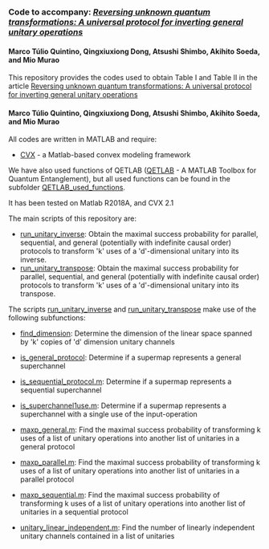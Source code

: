 ### Code to accompany: *[Reversing unknown quantum transformations: A universal protocol for inverting general unitary operations](https://arxiv.org/list/quant-ph/new)*
#### Marco Túlio Quintino, Qingxiuxiong Dong, Atsushi Shimbo, Akihito Soeda, and Mio Murao


This repository provides the codes used to obtain Table I and Table II in the article
[Reversing unknown quantum transformations: A universal protocol for inverting general unitary operations](https://arxiv.org/list/quant-ph/new)
#### Marco Túlio Quintino, Qingxiuxiong Dong, Atsushi Shimbo, Akihito Soeda, and Mio Murao

All codes are written in MATLAB and require:
- [CVX](http://cvxr.com/) - a Matlab-based convex modeling framework

We have also used functions of QETLAB ([QETLAB](http://www.qetlab.com/) - A MATLAB Toolbox for Quantum Entanglement), but all used functions can be found in the subfolder [QETLAB_used_functions](https://github.com/mtcq/unitary_inverse/tree/master/universal_unitary_inverse/QETLAB_used_functions).

It has been tested on Matlab R2018A, and CVX 2.1

The main scripts of this repository are:

  - [run_unitary_inverse](https://github.com/mtcq/unitary_inverse/blob/master/universal_unitary_inverse/run_unitary_inverse.m): Obtain the maximal success probability for parallel, sequential, and general (potentially with indefinite causal order) protocols to transform 'k' uses of a 'd'-dimensional unitary into its inverse.
 - [run_unitary_transpose](https://github.com/mtcq/unitary_inverse/blob/master/universal_unitary_inverse/run_unitary_transpose.m): Obtain the maximal success probability for parallel, sequential, and general (potentially with indefinite causal order) protocols to transform 'k' uses of a 'd'-dimensional unitary into its transpose.
 
 
The scripts [run_unitary_inverse](https://github.com/mtcq/unitary_inverse/blob/master/universal_unitary_inverse/run_unitary_inverse.m) and  [run_unitary_transpose](https://github.com/mtcq/unitary_inverse/blob/master/universal_unitary_inverse/run_unitary_transpose.m) make use of the following subfunctions:

  - [find_dimension](https://github.com/mtcq/unitary_inverse/blob/master/universal_unitary_inverse/find_dimension.m): Determine the dimension of the linear space spanned by 'k' copies of 'd' dimension unitary channels
  - [is_general_protocol](https://github.com/mtcq/unitary_inverse/blob/master/universal_unitary_inverse/is_general_protocol.m): Determine if a supermap represents a general superchannel
  - [is_sequential_protocol.m](https://github.com/mtcq/unitary_inverse/blob/master/universal_unitary_inverse/is_sequential_protocol.m): Determine if a supermap represents a sequential superchannel
  - [is_superchannel1use.m](https://github.com/mtcq/unitary_inverse/blob/master/universal_unitary_inverse/is_superchannel1use.m): Determine if a supermap represents a superchannel with a single use of the input-operation
  - [maxp_general.m](https://github.com/mtcq/unitary_inverse/blob/master/universal_unitary_inverse/maxp_general.m): Find the maximal success probability of transforming k uses of a list of unitary operations into another list of unitaries in a general protocol
  
  - [maxp_parallel.m](https://github.com/mtcq/unitary_inverse/blob/master/universal_unitary_inverse/maxp_parallel.m): Find the maximal success probability of transforming k uses of a list of unitary operations into another list of unitaries in a parallel protocol
  
   - [maxp_sequential.m](https://github.com/mtcq/unitary_inverse/blob/master/universal_unitary_inverse/maxp_sequential.m): Find the maximal success probability of transforming k uses of a list of unitary operations into another list of unitaries in a sequential protocol
   
   - [unitary_linear_independent.m](https://github.com/mtcq/unitary_inverse/blob/master/universal_unitary_inverse/unitary_linear_independent.m): Find the number of linearly independent unitary channels contained in a list of unitaries
